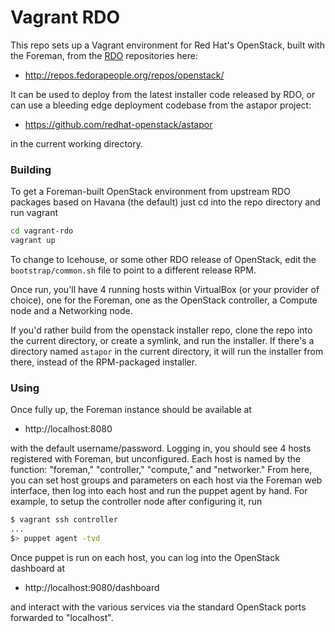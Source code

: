 # Vagrant RDO

This repo sets up a Vagrant environment for Red Hat's OpenStack, built with the Foreman, from the [RDO](http://openstack.redhat.com/Main_Page) repositories here:

-  http://repos.fedorapeople.org/repos/openstack/

It can be used to deploy from the latest installer code released by RDO, or can use a bleeding edge deployment codebase from the astapor project:

- https://github.com/redhat-openstack/astapor

in the current working directory.

### Building

To get a Foreman-built OpenStack environment from upstream RDO packages based on Havana (the default) just cd into the repo directory and run vagrant

```bash
cd vagrant-rdo
vagrant up
```
To change to Icehouse, or some other RDO release of OpenStack, edit the `bootstrap/common.sh` file to point to a different release RPM.

Once run, you'll have 4 running hosts within VirtualBox (or your provider of choice), one for the Foreman, one as the OpenStack controller, a Compute node and a Networking node.

If you'd rather build from the openstack installer repo, clone the repo into the current directory, or create a symlink, and run the installer. If there's a directory named `astapor` in the current directory, it will run the installer from there, instead of the RPM-packaged installer.

### Using

Once fully up, the Foreman instance should be available at

- http://localhost:8080

with the default username/password. Logging in, you should see 4 hosts registered with Foreman, but unconfigured. Each host is named by the function: "foreman," "controller," "compute," and "networker."  From here, you can set host groups and parameters on each host via the Foreman web interface, then log into each host and run the puppet agent by hand. For example, to setup the controller node after configuring it, run
```bash
$ vagrant ssh controller
...
$> puppet agent -tvd
```

Once puppet is run on each host, you can log into the OpenStack dashboard at 

- http://localhost:9080/dashboard

and interact with the various services via the standard OpenStack ports forwarded to "localhost".
